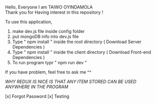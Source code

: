 Hello, Everyone
I am TAIWO OYINDAMOLA  
Thank you for Having interest in this repository ! 

To use this application, 

1. make dev.js file inside config folder 
2. put mongoDB info into dev.js file 
3. Type  " npm install " inside the root directory  ( Download Server Dependencies ) 
4. Type " npm install " inside the client directory ( Download Front-end Dependencies )
5. To run program typr " npm run dev "

If you have problem, feel free to ask me ^^ 

*WHY REDUX IS NICE IS THAT ANY ITEM STORED CAN BE USED ANYWHERE IN THE PROGRAM*

[x] Forgot Password
[x] Testing